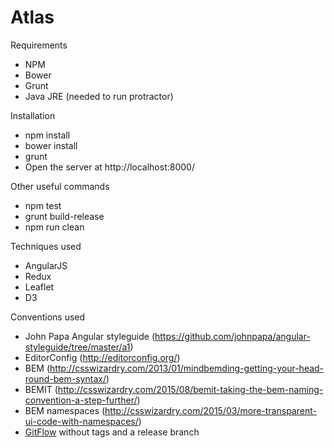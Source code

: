 Atlas
=====

Requirements
- NPM
- Bower
- Grunt
- Java JRE (needed to run protractor)

Installation
- npm install
- bower install
- grunt
- Open the server at http://localhost:8000/

Other useful commands
- npm test
- grunt build-release
- npm run clean

Techniques used
- AngularJS
- Redux
- Leaflet
- D3

Conventions used
- John Papa Angular styleguide (https://github.com/johnpapa/angular-styleguide/tree/master/a1)
- EditorConfig (http://editorconfig.org/)
- BEM (http://csswizardry.com/2013/01/mindbemding-getting-your-head-round-bem-syntax/)
- BEMIT (http://csswizardry.com/2015/08/bemit-taking-the-bem-naming-convention-a-step-further/)
- BEM namespaces (http://csswizardry.com/2015/03/more-transparent-ui-code-with-namespaces/)
- [GitFlow](https://datasift.github.io/gitflow/IntroducingGitFlow.html) without tags and a release branch
